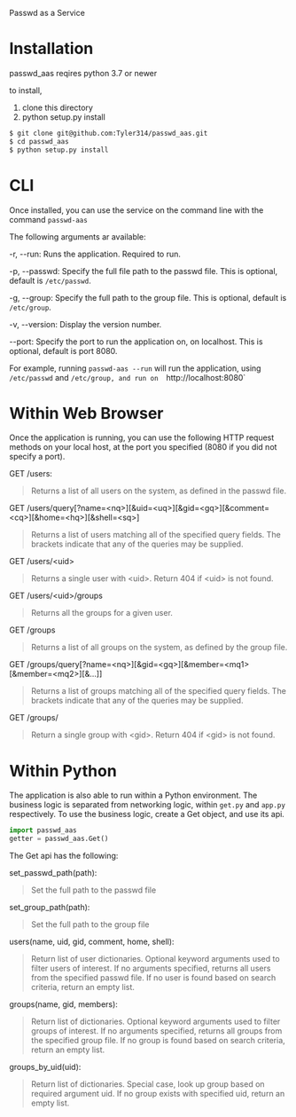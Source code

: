 Passwd as a Service

# Installation

passwd_aas reqires python 3.7 or newer

to install,
1) clone this directory
2) python setup.py install
```bash
$ git clone git@github.com:Tyler314/passwd_aas.git
$ cd passwd_aas
$ python setup.py install
```

# CLI

Once installed, you can use the service on the command line with the command `passwd-aas`

The following arguments ar available:

-r, --run: Runs the application. Required to run.

-p, --passwd: Specify the full file path to the passwd file. This is optional, default is `/etc/passwd`.

-g, --group: Specify the full path to the group file. This is optional, default is `/etc/group`.

-v, --version: Display the version number.

--port: Specify the port to run the application on, on localhost. This is optional, default is port 8080.

For example, running `passwd-aas --run` will run the application, using `/etc/passwd` and `/etc/group, and run on 
`http://localhost:8080`

# Within Web Browser

Once the application is running, you can use the following HTTP request methods on your local host, at the port you
specified (8080 if you did not specify a port).

GET /users:
> Returns a list of all users on the system, as defined in the passwd file.

GET
/users/query\[?name=\<nq>]\[&uid=\<uq>]\[&gid=\<gq>]\[&comment=\<cq>]\[&home=\<hq>]\[&shell=\<sq>]
> Returns a list of users matching all of the specified query fields. The brackets indicate that any of the queries may
be supplied.

GET /users/\<uid>
> Returns a single user with \<uid>. Return 404 if \<uid> is not found.

GET /users/\<uid>/groups
> Returns all the groups for a given user.

GET /groups
> Returns a list of all groups on the system, as defined by the group file.

GET /groups/query\[?name=\<nq>]\[&gid=\<gq>]\[&member=\<mq1>\[&member=\<mq2>]\[&...]]
> Returns a list of groups matching all of the specified query fields. The brackets indicate that any of the queries may
be supplied.

GET /groups/<gid>
> Return a single group with \<gid>. Return 404 if \<gid> is not found.

# Within Python

The application is also able to run within a Python environment. The business logic is separated from networking logic, 
within `get.py` and `app.py` respectively. To use the business logic, create a Get object, and use its api.

```python
import passwd_aas
getter = passwd_aas.Get()
```

The Get api has the following:

set\_passwd\_path(path):
    
> Set the full path to the passwd file

set\_group\_path(path):

> Set the full path to the group file

users(name, uid, gid, comment, home, shell):

> Return list of user dictionaries. Optional keyword arguments used to filter users of interest. If no arguments specified, returns all users from the specified passwd file. If no user is found based on search criteria, return an empty list.

groups(name, gid, members):

> Return list of dictionaries. Optional keyword arguments used to filter groups of interest. If no arguments specified, returns all groups from the specified group file. If no group is found based on search criteria, return an empty list.

groups\_by\_uid(uid):
> Return list of dictionaries. Special case, look up group based on required argument uid. If no group exists with specified uid, return an empty list.

